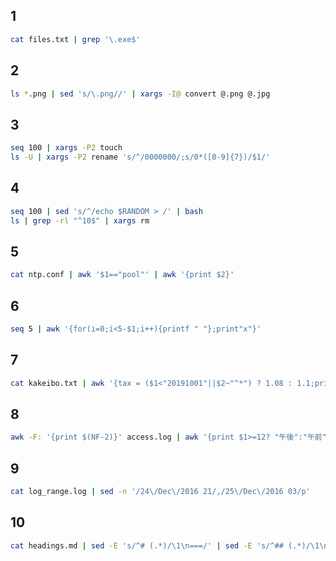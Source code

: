 ## 1
```bash
cat files.txt | grep '\.exe$'
```
## 2
```bash
ls *.png | sed 's/\.png//' | xargs -I@ convert @.png @.jpg
```

## 3
```bash
seq 100 | xargs -P2 touch
ls -U | xargs -P2 rename 's/^/0000000/;s/0*([0-9]{7})/$1/'
```

## 4
```bash
seq 100 | sed 's/^/echo $RANDOM > /' | bash
ls | grep -rl "^10$" | xargs rm
```

## 5
```bash
cat ntp.conf | awk '$1=="pool"' | awk '{print $2}'
```

## 6
```bash
seq 5 | awk '{for(i=0;i<5-$1;i++){printf " "};print"x"}'
```

## 7
```bash
cat kakeibo.txt | awk '{tax = ($1<"20191001"||$2~"^*") ? 1.08 : 1.1;print $0, tax}' | awk '{print int($3*$4)}' | awk '{a+=$1} END{print a}'
```

## 8
```bash
awk -F: '{print $(NF-2)}' access.log | awk '{print $1>=12? "午後":"午前"}' | sort | uniq -c
```

## 9
```bash
cat log_range.log | sed -n '/24\/Dec\/2016 21/,/25\/Dec\/2016 03/p'
```

## 10
```bash
cat headings.md | sed -E 's/^# (.*)/\1\n===/' | sed -E 's/^## (.*)/\1\n---/'
```
